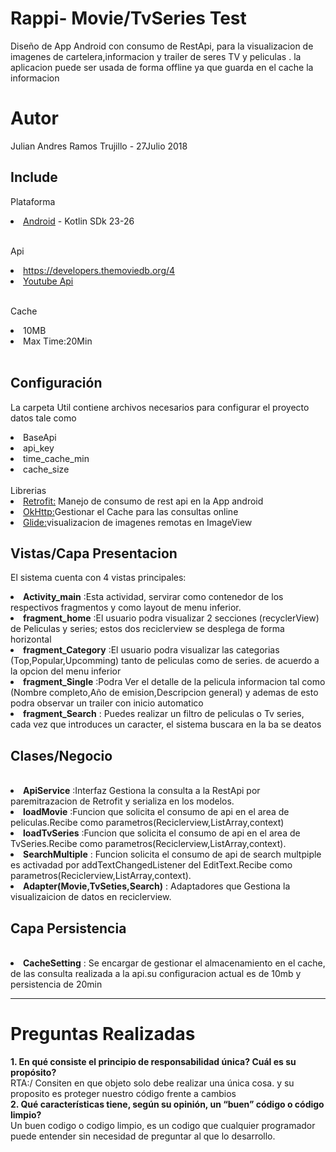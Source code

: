 # Rappi- Movie/TvSeries Test
<p>Diseño de App Android con consumo de RestApi, para la visualizacion de imagenes de cartelera,informacion y trailer de seres TV y peliculas .
la aplicacion puede ser usada de forma offline ya que guarda en el cache la informacion</p>

# Autor
<p>Julian Andres Ramos Trujillo - 27Julio 2018</p>



## Include
Plataforma
<li><a href="https://developer.android.com/studio/">Android</a> - Kotlin SDk 23-26</li>
<br>

Api
<li><a href="https://developers.themoviedb.org/4">https://developers.themoviedb.org/4</a></li>
<li><a href="https://developers.google.com/youtube/">Youtube Api</a></li>
<br>

Cache
<li>10MB</li>
<li>Max Time:20Min</li>
<br>

## Configuración
La carpeta Util contiene archivos necesarios para configurar el proyecto datos tale como
<li>BaseApi</li>
<li>api_key</li>
<li>time_cache_min</li>
<li>cache_size</li>

<br>
Librerias
<li><a href="http://square.github.io/retrofit/">Retrofit:</a> Manejo de consumo de rest api en la App android</li>
<li><a href="https://developers.themoviedb.org/4">OkHttp:</a>Gestionar el Cache para las consultas online</li>
<li><a href="https://github.com/bumptech/glide">Glide:</a>visualizacion de imagenes remotas en ImageView</li>

## Vistas/Capa Presentacion
El sistema cuenta con 4 vistas principales:
<br>
<li><strong>Activity_main</strong> :Esta actividad, servirar como contenedor de los respectivos fragmentos y como layout de menu inferior.</li>
<li><strong>fragment_home</strong> :El usuario podra visualizar 2 secciones (recyclerView) de Peliculas y series; estos dos reciclerview se desplega de forma horizontal</li>
<li><strong>fragment_Category</strong> :El usuario podra visualizar las categorias (Top,Popular,Upcomming) tanto de peliculas como de series. de acuerdo a la opcion del menu inferior</li>
<li><strong>fragment_Single</strong> :Podra Ver el detalle de la pelicula informacion tal como (Nombre completo,Año de emision,Descripcion general) y ademas de esto podra observar un trailer con inicio automatico</li>
<li><strong>fragment_Search</strong> : Puedes realizar un filtro de peliculas o Tv series, cada vez que introduces un caracter, el sistema buscara en la ba se deatos</li>


## Clases/Negocio
<br>
<li><strong>ApiService</strong> :Interfaz Gestiona la consulta a la RestApi por paremitrazacion de Retrofit y serializa en los modelos.</li>
<li><strong>loadMovie</strong> :Funcion que solicita el consumo de api en el area de peliculas.Recibe como parametros(Reciclerview,ListArray<mMovie>,context)</li>
<li><strong>loadTvSeries</strong> :Funcion que solicita el consumo de api en el area de TvSeries.Recibe como parametros(Reciclerview,ListArray<mMovie>,context).</li>
<li><strong>SearchMultiple</strong> : Funcion solicita el consumo de api de search multpiple es activadad por addTextChangedListener del EditText.Recibe como parametros(Reciclerview,ListArray<mMovie>,context).</li>
<li><strong>Adapter(Movie,TvSeties,Search)</strong> : Adaptadores que Gestiona la visualizaicion de datos en reciclerview.</li>

## Capa Persistencia
<br>
<li><strong>CacheSetting</strong> : Se encargar de gestionar el almacenamiento en el cache, de las consulta realizada a la api.su configuracion actual es de 10mb y persistencia de 20min</li>


--------------------------------------

# Preguntas Realizadas
<strong>1. En qué consiste el principio de responsabilidad única? Cuál es su propósito?</strong>
<br>
RTA:/ Consiten en que objeto solo debe realizar una única cosa. y su proposito es proteger nuestro código frente a cambios
<br>
<strong>2. Qué características tiene, según su opinión, un “buen” código o código limpio? </strong>
<br>
Un buen codigo o codigo limpio, es un codigo que cualquier programador puede entender sin necesidad de preguntar al que lo desarrollo.


